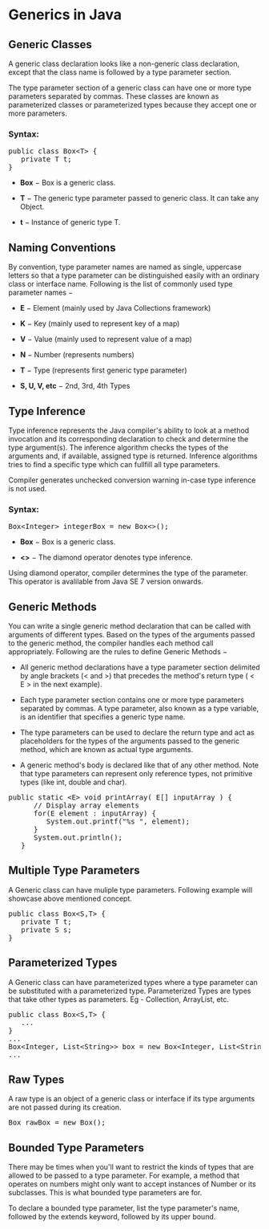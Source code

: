 # Generics in Java

## Generic Classes

A generic class declaration looks like a non-generic class declaration, except that the class name is followed by a type parameter section.

The type parameter section of a generic class can have one or more type parameters separated by commas. These classes are known as parameterized classes or parameterized types because they accept one or more parameters.

### Syntax:
<pre class="result notranslate">public class Box&lt;T&gt; {
   private T t;
}
</pre>

<ul class="list">
<li><p><b>Box</b> − Box is a generic class.</p></li>
<li><p><b>T</b> − The generic type parameter passed to generic class. It can take any Object.</p></li>
<li><p><b>t</b> − Instance of generic type T.</p></li>
</ul>

## Naming Conventions

By convention, type parameter names are named as single, uppercase letters so that a type parameter can be distinguished easily with an ordinary class or interface name. Following is the list of commonly used type parameter names −

<ul class="list">
<li><p><b>E</b> − Element (mainly used by Java Collections framework)</p></li>
<li><p><b>K</b> − Key (mainly used to represent key of a map)</p></li>
<li><p><b>V</b> − Value (mainly used to represent value of a map)</p></li>
<li><p><b>N</b> − Number (represents numbers)</p></li>
<li><p><b>T</b> − Type (represents first generic type parameter)</p></li>
<li><p><b>S, U, V, etc</b> − 2nd, 3rd, 4th Types</p></li>
</ul>

## Type Inference

Type inference represents the Java compiler's ability to look at a method invocation and its corresponding declaration to check and determine the type argument(s). The inference algorithm checks the types of the arguments and, if available, assigned type is returned. Inference algorithms tries to find a specific type which can fullfill all type parameters.

Compiler generates unchecked conversion warning in-case type inference is not used.

### Syntax:
<pre class="result notranslate">Box&lt;Integer&gt; integerBox = new Box&lt;&gt;();
</pre>

<ul class="list">
<li><p><b>Box</b> − Box is a generic class.</p></li>
<li><p><b>&lt;&gt;</b> − The diamond operator denotes type inference.</p></li>
</ul>

Using diamond operator, compiler determines the type of the parameter. This operator is avalilable from Java SE 7 version onwards.

## Generic Methods

You can write a single generic method declaration that can be called with arguments of different types. Based on the types of the arguments passed to the generic method, the compiler handles each method call appropriately. Following are the rules to define Generic Methods −

<ul class="list">
<li><p>All generic method declarations have a type parameter section delimited by angle brackets (&lt; and &gt;) that precedes the method's return type ( &lt; E &gt; in the next example).</p></li>
<li><p>Each type parameter section contains one or more type parameters separated by commas. A type parameter, also known as a type variable, is an identifier that specifies a generic type name.</p></li>
<li><p>The type parameters can be used to declare the return type and act as placeholders for the types of the arguments passed to the generic method, which are known as actual type arguments.</p></li>
<li><p>A generic method's body is declared like that of any other method. Note that type parameters can represent only reference types, not primitive types (like int, double and char).</p></li>
</ul>

<pre class="result notranslate">public static &lt;E&gt; void printArray( E[] inputArray ) {
      // Display array elements
      for(E element : inputArray) {
         System.out.printf("%s ", element);
      }
      System.out.println();
   }
</pre>

## Multiple Type Parameters

A Generic class can have muliple type parameters. Following example will showcase above mentioned concept.

<pre class="result notranslate">public class Box&lt;S,T&gt; {
   private T t;
   private S s;
}
</pre>

## Parameterized Types

A Generic class can have parameterized types where a type parameter can be substituted with a parameterized type. 
Parameterized Types are types that take other types as parameters. Eg - Collection<String>, ArrayList<String>, etc.
  
<pre class="result notranslate">public class Box&lt;S,T&gt; {
   ...
}
...
Box&lt;Integer, List&lt;String&gt;&gt; box = new Box&lt;Integer, List&lt;String&gt;&gt;(); //Parameterized Types
...
</pre>

## Raw Types

A raw type is an object of a generic class or interface if its type arguments are not passed during its creation.

<pre class="result notranslate">Box rawBox = new Box();
</pre>

## Bounded Type Parameters

There may be times when you'll want to restrict the kinds of types that are allowed to be passed to a type parameter. For example, a method that operates on numbers might only want to accept instances of Number or its subclasses. This is what bounded type parameters are for.

To declare a bounded type parameter, list the type parameter's name, followed by the extends keyword, followed by its upper bound.

